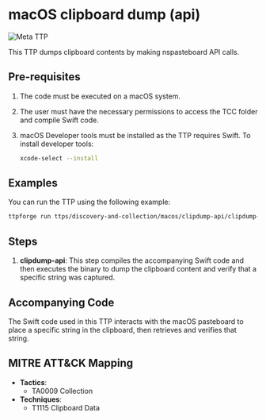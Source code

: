 # macOS clipboard dump (api)

![Meta TTP](https://img.shields.io/badge/Meta_TTP-blue)

This TTP dumps clipboard contents by making nspasteboard API calls.

## Pre-requisites

1. The code must be executed on a macOS system.
1. The user must have the necessary permissions to access the TCC folder and
   compile Swift code.
1. macOS Developer tools must be installed as the TTP requires Swift. To install
   developer tools:

   ```bash
   xcode-select --install
   ```

## Examples

You can run the TTP using the following example:

```bash
ttpforge run ttps/discovery-and-collection/macos/clipdump-api/clipdump-api.yaml
```

## Steps

1. **clipdump-api**: This step compiles the accompanying Swift code and then
   executes the binary to dump the clipboard content and verify that a specific
   string was captured.

## Accompanying Code

The Swift code used in this TTP interacts with the macOS pasteboard to place
a specific string in the clipboard, then retrieves and verifies that string.

## MITRE ATT&CK Mapping

- **Tactics**:
  - TA0009 Collection
- **Techniques**:
  - T1115 Clipboard Data
